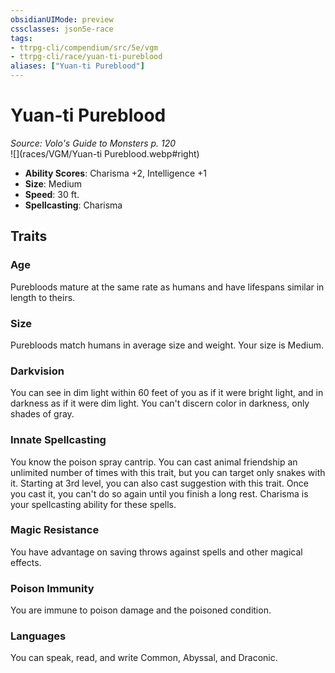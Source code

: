 ```yaml
---
obsidianUIMode: preview
cssclasses: json5e-race
tags:
- ttrpg-cli/compendium/src/5e/vgm
- ttrpg-cli/race/yuan-ti-pureblood
aliases: ["Yuan-ti Pureblood"]
---
```

# Yuan-ti Pureblood
*Source: Volo's Guide to Monsters p. 120*  
![](races/VGM/Yuan-ti Pureblood.webp#right)  

- **Ability Scores**: Charisma +2, Intelligence +1
- **Size**: Medium
- **Speed**: 30 ft.
- **Spellcasting**: Charisma

## Traits

### Age

Purebloods mature at the same rate as humans and have lifespans similar in length to theirs.

### Size

Purebloods match humans in average size and weight. Your size is Medium.

### Darkvision

You can see in dim light within 60 feet of you as if it were bright light, and in darkness as if it were dim light. You can't discern color in darkness, only shades of gray.

### Innate Spellcasting

You know the poison spray cantrip. You can cast animal friendship an unlimited number of times with this trait, but you can target only snakes with it. Starting at 3rd level, you can also cast suggestion with this trait. Once you cast it, you can't do so again until you finish a long rest. Charisma is your spellcasting ability for these spells.

### Magic Resistance

You have advantage on saving throws against spells and other magical effects.

### Poison Immunity

You are immune to poison damage and the poisoned condition.

### Languages

You can speak, read, and write Common, Abyssal, and Draconic.